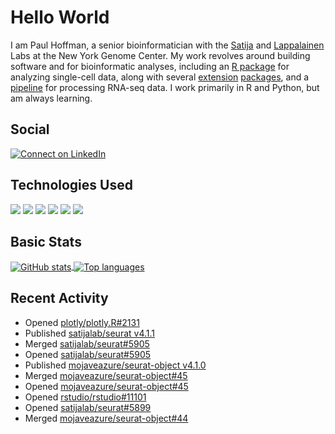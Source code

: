 
<!-- README.md is generated from README.Rmd. Please edit that file -->

# Hello World

I am Paul Hoffman, a senior bioinformatician with the
[Satija](https://satijalab.org) and [Lappalainen](https://tllab.org)
Labs at the New York Genome Center. My work revolves around building
software and for bioinformatic analyses, including an [R
package](https://github.com/satijalab/seurat) for analyzing single-cell
data, along with several
[extension](https://github.com/satijalab/seurat-data)
[packages](https://github.com/mojaveazure/seurat-disk), and a
[pipeline](https://github.com/LappalainenLab/RNApipeline) for processing
RNA-seq data. I work primarily in R and Python, but am always learning.

## Social

<!-- badges: start -->

[![Connect on
LinkedIn](https://img.shields.io/badge/--linkedin?label=LinkedIn&logo=LinkedIn&style=social)](https://www.linkedin.com/in/pauljhoffman)

<!-- badges: end -->

## Technologies Used

<!-- badges: start -->

![](https://img.shields.io/badge/r-%23276DC3.svg?&logo=r&logoColor=white)
![](https://img.shields.io/badge/python%20-%2314354C.svg?&logo=python&logoColor=white)
![](https://img.shields.io/badge/markdown-%23000000.svg?&logo=markdown&logoColor=white)
![](https://img.shields.io/badge/git%20-%23F05033.svg?&logo=git&logoColor=white)
![](https://img.shields.io/badge/github%20-%23121011.svg?&logo=github&logoColor=white)
![](https://img.shields.io/badge/docker%20-%230db7ed.svg?&logo=docker&logoColor=white)
<!-- ![](https://img.shields.io/badge/Google%20Cloud%20-%234285F4.svg?&logo=google-cloud&logoColor=white) -->
<!-- badges: end -->

## Basic Stats

<a href="https://github.com/anuraghazra/github-readme-stats">
<img align="center" src="https://github-readme-stats.vercel.app/api?username=mojaveazure&count_private=true&show_icons=true" alt="GitHub stats" />
</a> <a href="https://github.com/anuraghazra/github-readme-stats">
<img align="center" src="https://github-readme-stats.vercel.app/api/top-langs?username=mojaveazure&layout=compact" alt= "Top languages" />
</a>

## Recent Activity

-   Opened
    [plotly/plotly.R#2131](https://github.com/plotly/plotly.R/pull/2131)
-   Published [satijalab/seurat
    v4.1.1](https://github.com/satijalab/seurat/releases/tag/v4.1.1)
-   Merged
    [satijalab/seurat#5905](https://github.com/satijalab/seurat/pull/5905)
-   Opened
    [satijalab/seurat#5905](https://github.com/satijalab/seurat/pull/5905)
-   Published [mojaveazure/seurat-object
    v4.1.0](https://github.com/mojaveazure/seurat-object/releases/tag/v4.1.0)
-   Merged
    [mojaveazure/seurat-object#45](https://github.com/mojaveazure/seurat-object/pull/45)
-   Opened
    [mojaveazure/seurat-object#45](https://github.com/mojaveazure/seurat-object/pull/45)
-   Opened
    [rstudio/rstudio#11101](https://github.com/rstudio/rstudio/issues/11101)
-   Opened
    [satijalab/seurat#5899](https://github.com/satijalab/seurat/pull/5899)
-   Merged
    [mojaveazure/seurat-object#44](https://github.com/mojaveazure/seurat-object/pull/44)
